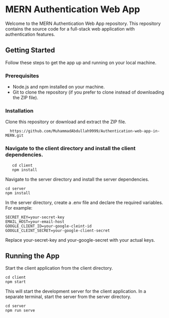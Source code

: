 # MERN Authentication Web App

Welcome to the MERN Authentication Web App repository. This repository contains the source code for a full-stack web application with authentication features.

## Getting Started

Follow these steps to get the app up and running on your local machine.

### Prerequisites

- Node.js and npm installed on your machine.
- Git to clone the repository (if you prefer to clone instead of downloading the ZIP file).

### Installation

 Clone this repository or download and extract the ZIP file.
 
      https://github.com/MuhammadAbdullah9999/Authentication-web-app-in-MERN.git


### Navigate to the client directory and install the client dependencies.
```shell
   cd client
   npm install
```

Navigate to the server directory and install the server dependencies.

```shell
cd server
npm install
```

In the server directory, create a .env file and declare the required variables. For example:

```shell
SECRET_KEY=your-secret-key
EMAIL_HOST=your-email-host
GOOGLE_CLIENT_ID=your-google-cleint-id
GOOGLE_CLEINT_SECRET=your-google-client-secret
```
Replace your-secret-key and your-google-secret with your actual keys.

## Running the App
Start the client application from the client directory.

```shell
cd client
npm start
```
This will start the development server for the client application.
In a separate terminal, start the server from the server directory.
```shell
cd server
npm run serve
```
